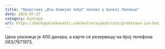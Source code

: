 ```yaml
---
title: "Представа „Иза божијих леђа“ поново у Бачкој Паланци"
date: 2025-07-17
category: Култура
url: https://backapalankavesti.com/kultura/pozoriste/predstava-iza-bozijih-ledja-ponovo-u-backoj-palanci/
---
```


Цена улазнице је 400 динара, а карте се резервишу на број телефона 063/7671973.
